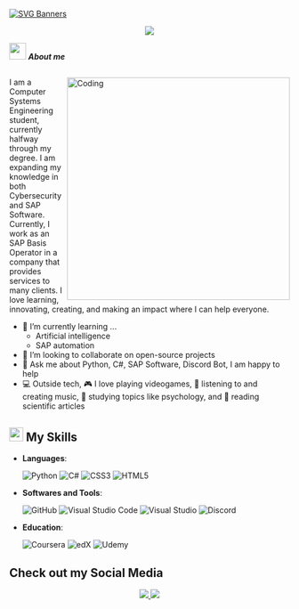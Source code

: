<!--<h1 align="center"><b>Hi , I'm Anthony Trinidad </b><img src="https://media.giphy.com/media/hvRJCLFzcasrR4ia7z/giphy.gif" width="35"></h1>-->

[![SVG Banners](https://svg-banners.vercel.app/api?type=typeWriter&text1=Hi,%20%20I'm%20Anthony%20Trinidad%20👋&width=1000&height=80)](https://github.com/Akshay090/svg-banners)
<!--  -->
<p align="center">
  <a href="https://github.com/DenverCoder1/readme-typing-svg"><img src="https://readme-typing-svg.herokuapp.com?font=Time+New+Roman&color=%23C8BE25&size=25&center=true&vCenter=true&width=600&height=20&lines=Computer+Systems+Engineer;Cybersecurity;SAP+Software;"></a>
</p>

<img src="https://media.tenor.com/ETKELYMrCUIAAAAM/cat.gif" width="30px">&nbsp;***About me***

##
<img align="right" alt="Coding" width="400" src="https://i.pinimg.com/originals/72/0c/c4/720cc43d757ee638ad5054a05220fafe.gif"/>

I am a Computer Systems Engineering student, currently halfway through my degree. I am expanding my knowledge in both Cybersecurity and SAP Software. Currently, I work as an SAP Basis Operator in a company that provides services to many clients. I love learning, innovating, creating, and making an impact where I can help everyone.
- 🌱 I’m currently learning ...
  - Artificial intelligence
  - SAP automation
- 🔭 I’m looking to collaborate on open-source projects
- 💬 Ask me about Python, C#, SAP Software, Discord Bot, I am happy to help
- 💻 Outside tech, 🎮 I love playing videogames, 🎵  listening to and creating music, 🤍 studying topics like psychology, and 📖 reading scientific articles


## <img src="https://media2.giphy.com/media/QssGEmpkyEOhBCb7e1/giphy.gif?cid=ecf05e47a0n3gi1bfqntqmob8g9aid1oyj2wr3ds3mg700bl&rid=giphy.gif" width ="25"><b> My Skills</b>


<p align="center">

- **Languages**:
    
    ![Python](https://img.shields.io/badge/Python%20-%2314354C.svg?style=for-the-badge&logo=python&logoColor=white)
  	![C#](https://img.shields.io/badge/c%23-%23239120.svg?style=for-the-badge&logo=csharp&logoColor=white)
    ![CSS3](https://img.shields.io/badge/css3-%231572B6.svg?style=for-the-badge&logo=css3&logoColor=white)
    ![HTML5](https://img.shields.io/badge/html5-%23E34F26.svg?style=for-the-badge&logo=html5&logoColor=white)

- **Softwares and Tools**:

    ![GitHub](https://img.shields.io/badge/github-%23121011.svg?style=for-the-badge&logo=github&logoColor=white)
    ![Visual Studio Code](https://img.shields.io/badge/Visual%20Studio%20Code-0078d7.svg?style=for-the-badge&logo=visual-studio-code&logoColor=white)
    ![Visual Studio](https://img.shields.io/badge/Visual%20Studio-5C2D91.svg?style=for-the-badge&logo=visual-studio&logoColor=white)
    ![Discord](https://img.shields.io/badge/Discord-%235865F2.svg?style=for-the-badge&logo=discord&logoColor=white)
  

- **Education**:

    ![Coursera](https://img.shields.io/badge/Coursera-%230056D2.svg?style=for-the-badge&logo=Coursera&logoColor=white)
    ![edX](https://img.shields.io/badge/edX-%2302262B.svg?style=for-the-badge&logo=edX&logoColor=white)
    ![Udemy](https://img.shields.io/badge/Udemy-A435F0?style=for-the-badge&logo=Udemy&logoColor=white)


## Check out my Social Media
<p align="center">
  <a href="https://www.instagram.com/anthonytrinidad_r/">
    <img src="https://skillicons.dev/icons?i=instagram&perline=14" />
  </a>
  
  <a href="">
    <img src="https://skillicons.dev/icons?i=discord&perline=14" />
  </a>
</p>

<!--
<h2>Github stats:</h2> 

[![](https://github-readme-stats.vercel.app/api?username=valentinawerle&show_icons=true&theme=tokyonight&hide_border=true&locale=en)](https://github.com/valentinawerle)
[![](https://github-readme-streak-stats.herokuapp.com/?user=valentinawerle&theme=material-palenight)](https://github.com/valentinawerle)
</div>
-->
